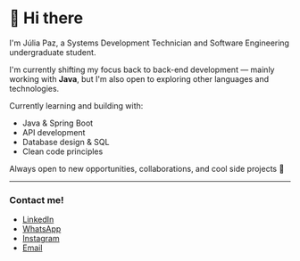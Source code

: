 # 👋 Hi there

I'm Júlia Paz, a Systems Development Technician and Software Engineering undergraduate student.

I'm currently shifting my focus back to back-end development — mainly working with **Java**, but I'm also open to exploring other languages and technologies.

Currently learning and building with:
- Java & Spring Boot
- API development
- Database design & SQL
- Clean code principles

Always open to new opportunities, collaborations, and cool side projects 🚀

---

### Contact me!

- [LinkedIn](https://www.linkedin.com/in/pazesilvajulia)  
- [WhatsApp](https://wa.me/5547997634074)  
- [Instagram](https://www.instagram.com/j.ppaz)  
- [Email](mailto:pazesilvajulia@gmail.com)
